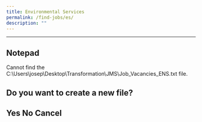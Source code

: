 ```yaml
---
title: Environmental Services
permalink: /find-jobs/es/
description: ""
---
```

---------------------------
Notepad
---------------------------
Cannot find the C:\Users\josep\Desktop\Transformation\JMS\Job_Vacancies_ENS.txt file.

Do you want to create a new file?
---------------------------
Yes   No   Cancel   
---------------------------
